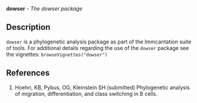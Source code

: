 **dowser** - *The dowser package*

Description
--------------------

`dowser` is a phylogenetic analysis package as part of the Immcantation suite of tools.
For additional details regarding the use of the `dowser` package see the 
vignettes:
`browseVignettes("dowser")`






References
-------------------


1. Hoehn, KB, Pybus, OG, Kleinstein SH (submitted) Phylogenetic analysis of 
migration, differentiation, and class switching    in B cells.










